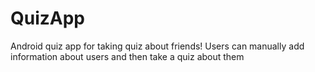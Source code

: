 # QuizApp
Android quiz app for taking quiz about friends! Users can manually add information about users and then take a quiz about them
